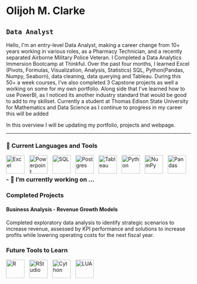 # Olijoh M. Clarke 

## **`Data Analyst`**

Hello, I'm an entry-level Data Analyst, making a career change from 10+ years working in various roles, as a Pharmacy Technician, and a recently separated Airborne Military Police Veteran. I Completed a Data Analytics Immersion Bootcamp at Thinkful. Over the past four months, I learned Excel (Pivots, Formulas, Visualization, Analysis, Statistics) SQL, Python(Pandas, Numpy, Seaborn), data cleaning, data querying and Tableau. During this 50+ a week courses, I've also completed 3 Capstone projects as well a working on some for my own portfolio.  Along side that I've learned how to use PowerBI, as I noticed its another industry standard that would be good to add to my skillset. Currently a student at Thomas Edison State University for Mathematics and Data Science as I continue to progress in my career this will be added

In this overview I will be updating my portfolio, projects and webpage. 

---

### 🧰 Current Languages and Tools

<img align="left" alt="Excel" width="50px" style="padding-right:10px;" src= "https://user-images.githubusercontent.com/22947672/197081225-b014895e-5d7e-4c5a-9a63-599edcd50763.svg" />

<img align="left" alt="Powerpoint" width="50px" style="padding-right:10px;" src= "https://user-images.githubusercontent.com/22947672/197081216-bbd8dc6a-7810-42a2-9a59-72b07407b625.svg" />

<img align="left" alt="SQL" width="50px" style="padding-right:10px;" src="https://user-images.githubusercontent.com/22947672/197081337-78614be6-2df7-4da3-af94-6f89347d455c.svg" />

<img align="left" alt="Postgres" width="50px" style="padding-right:10px;" src="https://cdn.jsdelivr.net/gh/devicons/devicon/icons/postgresql/postgresql-original-wordmark.svg" />

<img align="left" alt="Tableau" width="50px" style="padding-right:10px;" src="https://user-images.githubusercontent.com/22947672/197080596-6145fc5d-18be-49cb-8232-fe55044c7447.svg" />

<img align="left" alt="Python" width="50px" style="padding-right:10px;" src="https://user-images.githubusercontent.com/22947672/197081439-befe6b5b-e79a-4275-98ad-e840c0f68deb.svg" />

<img align="left" alt="NumPy" width="50px" style="padding-right:10px;" src="https://cdn.jsdelivr.net/gh/devicons/devicon/icons/numpy/numpy-original.svg" />

<img align="left" alt="Pandas" width="50px" style="padding-right:10px;" src="https://upload.wikimedia.org/wikipedia/commons/thumb/2/22/Pandas_mark.svg/1535px-Pandas_mark.svg.png" />
<br/>

#

### - 🔭 I’m currently working on ...


### Completed Projects 


#### Business Analysis - Revenue Growth Models  
  Completed exploratory data analysis to identify strategic scenarios to increase revenue, assessed by KPI 
performance and solutions to increase profits while lowering operating costs for the next fiscal year.


### Future Tools to Learn

<img align="left" alt="R" width="50px" style="padding-right:10px;" 
src="https://cdn.jsdelivr.net/gh/devicons/devicon/icons/r/r-plain.svg" />

<img align="left" alt="RStudio" width="50px" style="padding-right:10px;" src="https://cdn.jsdelivr.net/gh/devicons/devicon/icons/rstudio/rstudio-original.svg" />

<img align="left" alt="Cython" width="50px" style="padding-right:10px;" src="https://user-images.githubusercontent.com/22947672/197076481-2482e77b-c2b8-4777-8cc5-de735211e84e.svg" />

<img align="left" alt="LUA" width="50px" style="padding-right:10px;" src="https://cdn.jsdelivr.net/gh/devicons/devicon/icons/lua/lua-original-wordmark.svg" />


<!--
**omclarke/omclarke** is a ✨ _special_ ✨ repository because its `README.md` (this file) appears on your GitHub profile.

Here are some ideas to get you started:

- 🔭 I’m currently working on ...
- 🌱 I’m currently learning ...
- 👯 I’m looking to collaborate on ...
- 🤔 I’m looking for help with ...
- 💬 Ask me about ...
- 📫 How to reach me: ...
- 😄 Pronouns: ...
- ⚡ Fun fact: ...
-->
